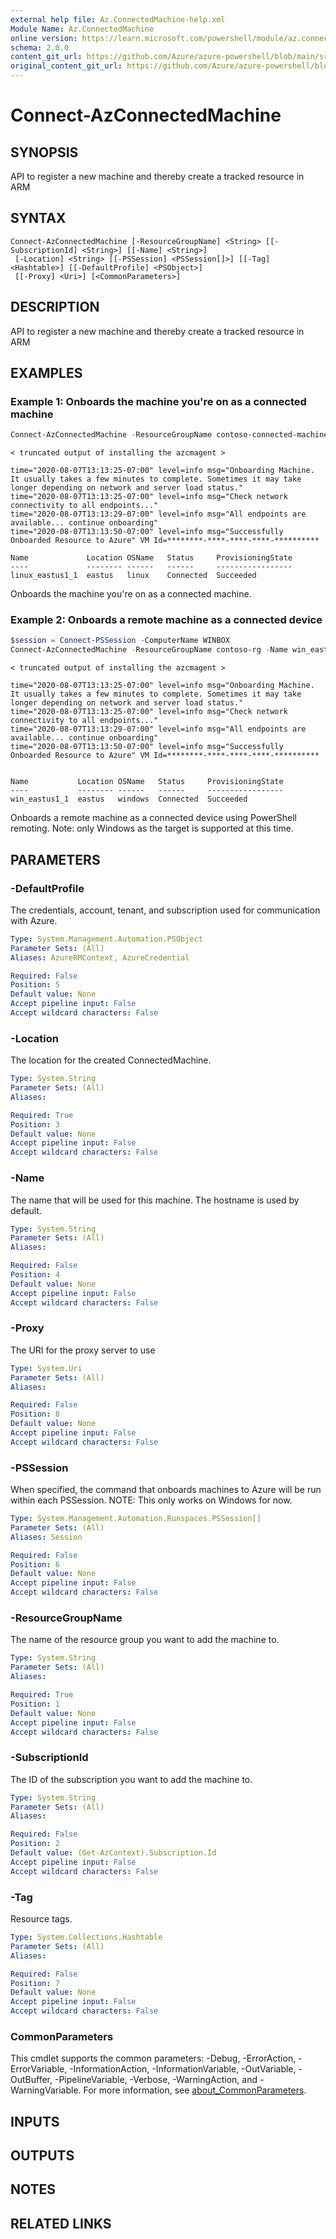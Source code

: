 ```yaml
---
external help file: Az.ConnectedMachine-help.xml
Module Name: Az.ConnectedMachine
online version: https://learn.microsoft.com/powershell/module/az.connectedmachine/connect-azconnectedmachine
schema: 2.0.0
content_git_url: https://github.com/Azure/azure-powershell/blob/main/src/ConnectedMachine/ConnectedMachine/help/Connect-AzConnectedMachine.md
original_content_git_url: https://github.com/Azure/azure-powershell/blob/main/src/ConnectedMachine/ConnectedMachine/help/Connect-AzConnectedMachine.md
---
```


# Connect-AzConnectedMachine

## SYNOPSIS
API to register a new machine and thereby create a tracked resource in ARM

## SYNTAX

```
Connect-AzConnectedMachine [-ResourceGroupName] <String> [[-SubscriptionId] <String>] [[-Name] <String>]
 [-Location] <String> [[-PSSession] <PSSession[]>] [[-Tag] <Hashtable>] [[-DefaultProfile] <PSObject>]
 [[-Proxy] <Uri>] [<CommonParameters>]
```

## DESCRIPTION
API to register a new machine and thereby create a tracked resource in ARM

## EXAMPLES

### Example 1: Onboards the machine you're on as a connected machine
```powershell
Connect-AzConnectedMachine -ResourceGroupName contoso-connected-machines -Name linux_eastus1_1 -Location eastus
```

```output
< truncated output of installing the azcmagent >

time="2020-08-07T13:13:25-07:00" level=info msg="Onboarding Machine. It usually takes a few minutes to complete. Sometimes it may take longer depending on network and server load status."
time="2020-08-07T13:13:25-07:00" level=info msg="Check network connectivity to all endpoints..."
time="2020-08-07T13:13:29-07:00" level=info msg="All endpoints are available... continue onboarding"
time="2020-08-07T13:13:50-07:00" level=info msg="Successfully Onboarded Resource to Azure" VM Id=********-****-****-****-**********

Name             Location OSName   Status     ProvisioningState
----             -------- ------   ------     -----------------
linux_eastus1_1  eastus   linux    Connected  Succeeded
```

Onboards the machine you're on as a connected machine.

### Example 2: Onboards a remote machine as a connected device
```powershell
$session = Connect-PSSession -ComputerName WINBOX
Connect-AzConnectedMachine -ResourceGroupName contoso-rg -Name win_eastus1_1 -Location eastus -PSSession $session
```

```output
< truncated output of installing the azcmagent >

time="2020-08-07T13:13:25-07:00" level=info msg="Onboarding Machine. It usually takes a few minutes to complete. Sometimes it may take longer depending on network and server load status."
time="2020-08-07T13:13:25-07:00" level=info msg="Check network connectivity to all endpoints..."
time="2020-08-07T13:13:29-07:00" level=info msg="All endpoints are available... continue onboarding"
time="2020-08-07T13:13:50-07:00" level=info msg="Successfully Onboarded Resource to Azure" VM Id=********-****-****-****-**********


Name           Location OSName   Status     ProvisioningState
----           -------- ------   ------     -----------------
win_eastus1_1  eastus   windows  Connected  Succeeded
```

Onboards a remote machine as a connected device using PowerShell remoting.
Note: only Windows as the target is supported at this time.

## PARAMETERS

### -DefaultProfile
The credentials, account, tenant, and subscription used for communication with Azure.

```yaml
Type: System.Management.Automation.PSObject
Parameter Sets: (All)
Aliases: AzureRMContext, AzureCredential

Required: False
Position: 5
Default value: None
Accept pipeline input: False
Accept wildcard characters: False
```

### -Location
The location for the created ConnectedMachine.

```yaml
Type: System.String
Parameter Sets: (All)
Aliases:

Required: True
Position: 3
Default value: None
Accept pipeline input: False
Accept wildcard characters: False
```

### -Name
The name that will be used for this machine.
The hostname is used by default.

```yaml
Type: System.String
Parameter Sets: (All)
Aliases:

Required: False
Position: 4
Default value: None
Accept pipeline input: False
Accept wildcard characters: False
```

### -Proxy
The URI for the proxy server to use

```yaml
Type: System.Uri
Parameter Sets: (All)
Aliases:

Required: False
Position: 8
Default value: None
Accept pipeline input: False
Accept wildcard characters: False
```

### -PSSession
When specified, the command that onboards machines to Azure will be run within each PSSession.
NOTE: This only works on Windows for now.

```yaml
Type: System.Management.Automation.Runspaces.PSSession[]
Parameter Sets: (All)
Aliases: Session

Required: False
Position: 6
Default value: None
Accept pipeline input: False
Accept wildcard characters: False
```

### -ResourceGroupName
The name of the resource group you want to add the machine to.

```yaml
Type: System.String
Parameter Sets: (All)
Aliases:

Required: True
Position: 1
Default value: None
Accept pipeline input: False
Accept wildcard characters: False
```

### -SubscriptionId
The ID of the subscription you want to add the machine to.

```yaml
Type: System.String
Parameter Sets: (All)
Aliases:

Required: False
Position: 2
Default value: (Get-AzContext).Subscription.Id
Accept pipeline input: False
Accept wildcard characters: False
```

### -Tag
Resource tags.

```yaml
Type: System.Collections.Hashtable
Parameter Sets: (All)
Aliases:

Required: False
Position: 7
Default value: None
Accept pipeline input: False
Accept wildcard characters: False
```

### CommonParameters
This cmdlet supports the common parameters: -Debug, -ErrorAction, -ErrorVariable, -InformationAction, -InformationVariable, -OutVariable, -OutBuffer, -PipelineVariable, -Verbose, -WarningAction, and -WarningVariable. For more information, see [about_CommonParameters](http://go.microsoft.com/fwlink/?LinkID=113216).

## INPUTS

## OUTPUTS

## NOTES

## RELATED LINKS
